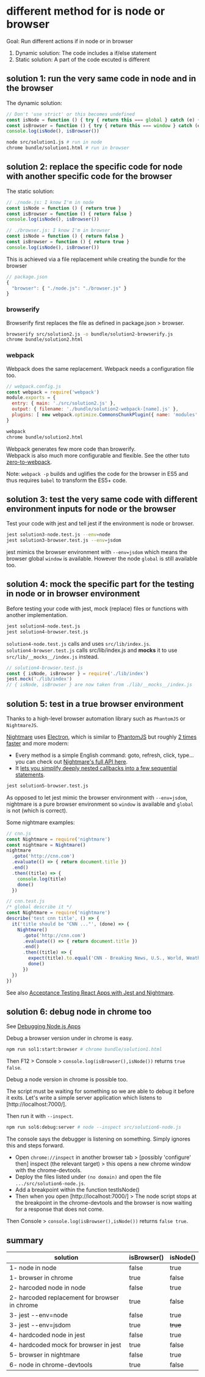 # different method for is node or browser

Goal: Run different actions if in node or in browser

1. Dynamic solution: The code includes a if/else statement
2. Static solution: A part of the code excuted is different

## solution 1: run the very same code in node and in the browser

The dynamic solution:

```javascript
// Don't 'use strict' or this becomes undefined
const isNode = function () { try { return this === global } catch (e) { return false } }
const isBrowser = function () { try { return this === window } catch (e) { return false } }
console.log(isNode(), isBrowser())
```

```bash
node src/solution1.js # run in node
chrome bundle/solution1.html # run in browser
```

## solution 2: replace the specific code for node with another specific code for the browser

The static solution:

```javascript
// ./node.js: I know I'm in node
const isNode = function () { return true }
const isBrowser = function () { return false }
console.log(isNode(), isBrowser())
```

```javascript
// ./browser.js: I know I'm in browser
const isNode = function () { return false }
const isBrowser = function () { return true }
console.log(isNode(), isBrowser())
```

This is achieved via a file replacement while creating the bundle for the browser

```javascript
// package.json
{
  "browser": { "./node.js": "./browser.js" }
}
```

### browserify

Browserify first replaces the file as defined in package.json > browser.

```bash
browserify src/solution2.js -o bundle/solution2-browserify.js
chrome bundle/solution2.html
```

### webpack

Webpack does the same replacement. Webpack needs a configuration file too.

```javascript
// webpack.config.js
const webpack = require('webpack')
module.exports = {
  entry: { main: './src/solution2.js' },
  output: { filename: './bundle/solution2-webpack-[name].js' },
  plugins: [ new webpack.optimize.CommonsChunkPlugin({ name: 'modules' }) ] // Save the webpack extra code in a separate file
}
```

```bash
webpack
chrome bundle/solution2.html
```

Webpack generates few more code than browerify.<br>
Webpack is also much more configurable and flexible. See the other tuto [zero-to-webpack](../zero-to-webpack/README.md).

Note: `webpack -p` builds and uglifies the code for the browser in ES5 and thus requires `babel` to transform the ES5+ code.

## solution 3: test the very same code with different environment inputs for node or the browser

Test your code with jest and tell jest if the environment is node or browser.

```bash
jest solution3-node.test.js --env=node
jest solution3-browser.test.js --env=jsdom
```

jest mimics the browser environment with `--env=jsdom` which means the browser global `window` is available. However the node `global` is still available too.

## solution 4: mock the specific part for the testing in node or in browser environment

Before testing your code with jest, mock (replace) files or functions with another implementation.

```bash
jest solution4-node.test.js
jest solution4-browser.test.js
```

`solution4-node.test.js` calls and uses `src/lib/index.js`.<br>
`solution4-browser.test.js` calls src/lib/index.js and **mocks** it to use `src/lib/__mocks__/index.js` instead.

```javascript
// solution4-browser.test.js
const { isNode, isBrowser } = require('./lib/index')
jest.mock('./lib/index')
// { isNode, isBrowser } are now taken from ./lib/__mocks__/index.js
```

## solution 5: test in a true browser environment

Thanks to a high-level browser automation library such as `PhantomJS` or `NightmareJS`.

[Nightmare](https://www.npmjs.com/package/nightmare) uses [Electron](https://electron.atom.io/), which is similar to [PhantomJS](http://phantomjs.org/) but roughly [2 times faster](https://github.com/segmentio/nightmare/issues/484#issuecomment-184519591) and more modern:

- Every method is a simple English command: goto, refresh, click, type... you can check out [Nightmare's full API here](https://github.com/segmentio/nightmare#api).
- It [lets you simplify deeply nested callbacks into a few sequential statements](http://www.nightmarejs.org/).

```bash
jest solution5-browser.test.js
```

As opposed to let jest mimic the browser environment with `--env=jsdom`, nightmare is a pure browser environment so `window` is available and `global` is not (which is correct).

Some nightmare examples:

```javascript
// cnn.js
const Nightmare = require('nightmare')
const nightmare = Nightmare()
nightmare
  .goto('http://cnn.com')
  .evaluate(() => { return document.title })
  .end()
  .then((title) => {
    console.log(title)
    done()
  })
```

```javascript
// cnn.test.js
/* global describe it */
const Nightmare = require('nightmare')
describe('test cnn title', () => {
  it('title should be "CNN ..."', (done) => {
    Nightmare()
      .goto('http://cnn.com')
      .evaluate(() => { return document.title })
      .end()
      .then((title) => {
        expect(title).to.equal('CNN - Breaking News, U.S., World, Weather, Entertainment & Video News')
        done()
      })
  })
})
```

See also [Acceptance Testing React Apps with Jest and Nightmare](https://www.viget.com/articles/acceptance-testing-react-apps-with-jest-and-nightmare).

## solution 6: debug node in chrome too

See [Debugging Node.js Apps](https://nodejs.org/en/docs/inspector/)

Debug a browser version under in chrome is easy.

```bash
npm run sol1:start:browser # chrome bundle/solution1.html
```

Then F12 > Console > `console.log(isBrowser(),isNode())` returns `true false`.

Debug a node version in chrome is possible too.

The script must be waiting for something so we are able to debug it before it exits.
Let's write a simple server application which listens to [http://localhost:7000/].

Then run it with `--inspect`.

```bash
npm run sol6:debug:server # node --inspect src/solution6-node.js
```

The console says the debugger is listening on something. Simply ignores this and steps forward.

* Open `chrome://inspect` in another browser tab > [possibly 'configure' then] inspect (the relevant target) > this opens a new chrome window with the chrome-devtools.
* Deploy the files listed under `(no domain)` and open the file `.../src/solution6-node.js`.
* Add a breakpoint within the function testIsNode()
* Then when you open [http://localhost:7000/] > The node script stops at the breakpoint in the chrome-devtools and the browser is now waiting for a response that does not come.

Then Console > `console.log(isBrowser(),isNode())` returns `false true`.

## summary

solution | isBrowser() | isNode()
--- | --- | ---
1- node in node | false | true
1- browser in chrome | true | false
2- harcoded node in node | false | true
2- harcoded replacement for browser in chrome | true | false
3- jest --env=node | false | true
3- jest --env=jsdom | true | ~~true~~
4- hardcoded node in jest | false | true
4- hardcoded mock for browser in jest | true | false
5- browser in nightmare | false | true
6- node in chrome-devtools | true | false
